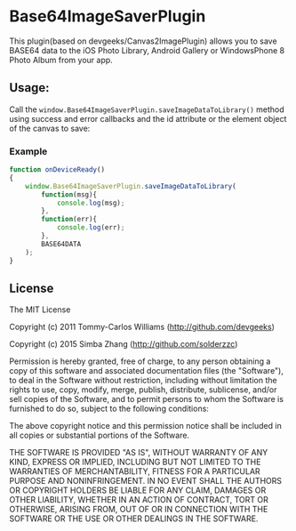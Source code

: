 Base64ImageSaverPlugin
============

This plugin(based on devgeeks/Canvas2ImagePlugin) allows you to save BASE64 data to the iOS Photo Library, Android Gallery or WindowsPhone 8 Photo Album from your app.

Usage:
------

Call the `window.Base64ImageSaverPlugin.saveImageDataToLibrary()` method using success and error callbacks and the id attribute or the element object of the canvas to save:

### Example

```javascript
function onDeviceReady()
{
	window.Base64ImageSaverPlugin.saveImageDataToLibrary(
        function(msg){
            console.log(msg);
        },
        function(err){
            console.log(err);
        },
        BASE64DATA
    );
}
```

## License

The MIT License

Copyright (c) 2011 Tommy-Carlos Williams (http://github.com/devgeeks)

Copyright (c) 2015 Simba Zhang (http://github.com/solderzzc)

Permission is hereby granted, free of charge, to any person obtaining a copy of this software and associated documentation files (the "Software"), to deal in the Software without restriction, including without limitation the rights to use, copy, modify, merge, publish, distribute, sublicense, and/or sell copies of the Software, and to permit persons to whom the Software is furnished to do so, subject to the following conditions:

The above copyright notice and this permission notice shall be included in all copies or substantial portions of the Software.

THE SOFTWARE IS PROVIDED "AS IS", WITHOUT WARRANTY OF ANY KIND, EXPRESS OR IMPLIED, INCLUDING BUT NOT LIMITED TO THE WARRANTIES OF MERCHANTABILITY, FITNESS FOR A PARTICULAR PURPOSE AND NONINFRINGEMENT. IN NO EVENT SHALL THE AUTHORS OR COPYRIGHT HOLDERS BE LIABLE FOR ANY CLAIM, DAMAGES OR OTHER LIABILITY, WHETHER IN AN ACTION OF CONTRACT, TORT OR OTHERWISE, ARISING FROM, OUT OF OR IN CONNECTION WITH THE SOFTWARE OR THE USE OR OTHER DEALINGS IN THE SOFTWARE.
